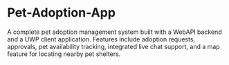# Pet-Adoption-App
A complete pet adoption management system built with a WebAPI backend and a UWP client application. Features include adoption requests, approvals, pet availability tracking, integrated live chat support, and a map feature for locating nearby pet shelters.
